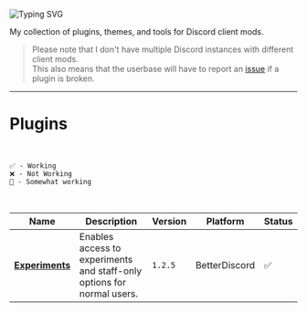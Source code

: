 ![Typing SVG](https://readme-typing-svg.demolab.com?font=Roboto+Mono&pause=2000&color=FC6A04&random=false&width=435&lines=oragne's+Discord+Stuff)

My collection of plugins, themes, and tools for Discord client mods.

> Please note that I don't have multiple Discord instances with different client mods. </br>
> This also means that the userbase will have to report an [issue](https://github.com/orn8/discordmod/issues) if a plugin is broken.

---

# Plugins

</br>

`✅ - Working` </br>
`❌ - Not Working` </br>
`🚧 - Somewhat working` </br>

</br>

Name | Description | Version | Platform | Status
---|---|---|---|---
**[Experiments](https://raw.githubusercontent.com/orn8/discordmod/main/betterdiscord-plugins/experiments.plugin.js)** | Enables access to experiments and staff-only options for normal users. | `1.2.5` | BetterDiscord | ✅
